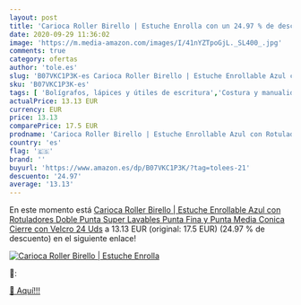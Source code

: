```yaml
---
layout: post
title: 'Carioca Roller Birello | Estuche Enrolla con un 24.97 % de descuento'
date: 2020-09-29 11:36:02
image: 'https://m.media-amazon.com/images/I/41nYZTpoGjL._SL400_.jpg'
comments: true
category: ofertas
author: 'tole.es'
slug: 'B07VKC1P3K-es Carioca Roller Birello | Estuche Enrollable Azul con...'
sku: 'B07VKC1P3K-es'
tags: [ 'Bolígrafos, lápices y útiles de escritura','Costura y manualidades','Dibujo','Hogar y cocina','Lápices','Marcadores','Materiales de dibujo','Oficina y papelería','Portaminas','Rotuladores y subrayadores','Subrayadores','rotuladores', ]
actualPrice: 13.13 EUR
currency: EUR
price: 13.13
comparePrice: 17.5 EUR
prodname: 'Carioca Roller Birello | Estuche Enrollable Azul con Rotuladores Doble Punta Super Lavables  Punta Fina y Punta Media Conica  Cierre con Velcro 24 Uds'
country: 'es'
flag: '🇪🇸'
brand: ''
buyurl: 'https://www.amazon.es/dp/B07VKC1P3K/?tag=tolees-21'
descuento: '24.97'
average: '13.13'
---
```


En este momento está [Carioca Roller Birello | Estuche Enrollable Azul con Rotuladores Doble Punta Super Lavables  Punta Fina y Punta Media Conica  Cierre con Velcro 24 Uds](https://www.amazon.es/dp/B07VKC1P3K/?tag=tolees-21) a 13.13 EUR (original: 17.5 EUR) (24.97 %  de descuento) en el siguiente enlace!

[![Carioca Roller Birello | Estuche Enrolla](https://m.media-amazon.com/images/I/41nYZTpoGjL._SL400_.jpg)](https://www.amazon.es/dp/B07VKC1P3K/?tag=tolees-21)

🔎:


[🛒 Aquí!!!](https://www.amazon.es/dp/B07VKC1P3K/?tag=tolees-21)
